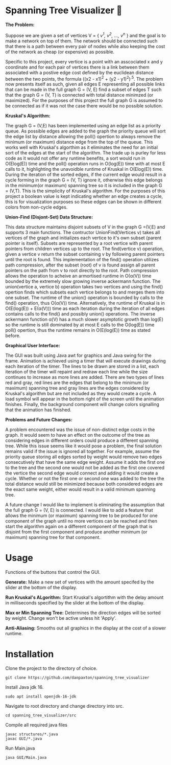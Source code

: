 # Spanning Tree Visualizer 👀
**The Problem:**

  Suppose we are given a set of vertices V = { *v<sup>1</sup>, v<sup>2</sup>, ..., v<sup>n</sup>* } and the goal is to make a network on top of them. The network should be connected such that there 
is a path between every pair of nodes while also keeping the cost of the network as cheap (or expensive) as possible.

Specific to this project, every vertice is a point with an asscociated x and y coordinate and for each pair of vertices there is a link between them associated
with a postive edge cost defined by the euclidean distance between the two points, the formula ((x2 - x1)<sup>2</sup> + (y2 - y1)<sup>2</sup>)<sup>.5</sup>. The problem now presents itself
as such, given all edges E representing all possible links that can be made in the full graph G = (V, E) find a subset of edges T such that the graph G = (V, T) is 
connected with total distance minimzed (or maximized). For the purposes of this project the full graph G is assumed to be connected as if it was not the
case there would be no possible solution.

**Kruskal's Algorithm:**

  The graph G = (V,E) has been implemented using an edge list as a priority queue. As possible edges are added to the graph the priority queue will sort the edge list by distance allowing the poll() opertion to always remove the minimum (or maximum) distance edge from the top of the queue. This works well with Kruskal's algorthim as it eliminates the need for an initial sort of the edges at the start of the algorithm. The trade up is purley for less code as it would not offer any runtime benefits, a sort would run in O(Elog(E)) time and the poll() operation runs in O(log(E)) time with at most E calls to it, highlighting the unavoidble runtime of Kruskal in O(Elog(E)) time. During the iteration of the sorted edges, if the current edge would result in a cycle forming in the graph G = (V, T) ignore it, otherwise this edge belongs in the minimum(or maximum) spanning tree so it is included in the graph G = (V,T). This is the simplicity of Kruskal's algorithm. For the purposes of this project a boolean value is kept indicating whether an edge creates a cycle, this is for visualization purposes so these edges can be shown in different colors from non-cycle edges.

**Union-Find (Disjont-Set) Data Structure:**

  This data structure maintains disjoint subsets of V in the graph G =(V,E) and supports 3 main functions. The contructor UnionFind(Vertices v) takes all vertices of the graph and initializes each vertice to it's own subset (parent pointer is itself). Subsets are represented by a root vertice with parent pointers from children vertices up to the root. The find(vertice v) operation, given a vertice v return the subset containing v by following parent pointers until the root is found. This implementation of the find() operation utilizes path compression, after the subset (root) of v is found assign all parent pointers on the path from v to root directly to the root. Path compression allows the operation to acheive an armortised runtime in O(α(V)) time bounded by the extremely slow growing inverse ackermann function. The union(vertice a, vertice b) operation takes two vertices and using the find() opertion finds which subsets each vertice belongs to and merges them into one subset. The runtime of the union() operation is bounded by calls to the find() operation, thus O(α(V)) time. Alternatively, the runtime of Kruskal is in O(E(log(E)) + E(α(V))) time as each iteration during the iteration of all edges contains calls to the find() and possibly union() operations. The inverse ackermann function α(V) has a much slower asymptotic growth than log(E) so the runtime is still dominated by at most E calls to the O(log(E)) time poll() opertion, thus the runtime remains in O(E(log(E)) time as stated before.

**Graphical User Interface:**

  The GUI was built using Java awt for graphics and Java swing for the frame. Animation is achieved using a timer that will execute drawings during each iteration of the timer. The lines to be drawn are stored in a list, each iteration of the timer will repaint and redraw each line while the size continues to increase as more lines are added. There are two types of lines red and gray, red lines are the edges that belong to the minimum (or maximum) spanning tree and gray lines are the edges considered by Kruskal's algorithm but are not included as they would create a cycle. A load symbol will appear in the bottom right of the screen until the animation finishes. Finally, the background component will change colors signalling that the animation has finished.
  
**Problems and Future Changes:**

  A problem encountered was the issue of non-distinct edge costs in the graph. It would seem to have an effect on the outcome of the tree as considering edges in different orders could produce a different spanning tree. While this issue seems like it would pose a problem, the final solution remains valid if the issue is ignored all together. For example, assume the priority queue storing all edges sorted by weight would remove two edges consecutively that have the same edge weight. Assume it adds the first one to the tree and the second one would not be added as the first one covered the vertice the second edge would connect and adding it would create a cycle. Whether or not the first one or second one was added to the tree the total distance would still be minimized because both considered edges are the exact same weight, either would result in a valid minimum spanning tree.
  
A future change I would like to implement is eliminating the assumption that the full graph G = (V, E) is connected. I would like to add a feature that allows the minimum (or maximum) spanning tree to be produced for one component of the graph until no more vertices can be reached and then start the algorithm again on a different component of the graph that is disjoint from the first component and produce another minimum (or maximum) spanning tree for that component.

# Usage # 
Functions of the buttons that control the GUI.

**Generate:**  Make a new set of vertices with the amount specifed by the slider at the bottom of the display.

**Run Kruskal's ALgorithm:**  Start Kruskal's algortithm with the delay amount in milliseconds specified by the slider at the bottom of the display.

**Max or Min Spanning Tree:**  Determines the direction edges will be sorted by weight. Change won't be active unless hit 'Apply'.

**Anti-Aliasing:**  Smooths out all graphics in the display at the cost of a slower runtime.

# Installation #
Clone the project to the directory of choice.
```console
git clone https://github.com/danpaxton/spanning_tree_visualizer
```
Install Java jdk 16.
```console
sudo apt install openjdk-16-jdk
```
Navigate to root directory and change directory into src.
```console
cd spanning_tree_visualizer/src
```
Compile all required java files
```console
javac structures/*.java
javac GUI/*.java
```
Run Main.java
```console
java GUI/Main.java
```
